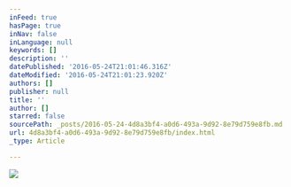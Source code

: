 ```yaml
---
inFeed: true
hasPage: true
inNav: false
inLanguage: null
keywords: []
description: ''
datePublished: '2016-05-24T21:01:46.316Z'
dateModified: '2016-05-24T21:01:23.920Z'
authors: []
publisher: null
title: ''
author: []
starred: false
sourcePath: _posts/2016-05-24-4d8a3bf4-a0d6-493a-9d92-8e79d759e8fb.md
url: 4d8a3bf4-a0d6-493a-9d92-8e79d759e8fb/index.html
_type: Article

---
```

![](https://the-grid-user-content.s3-us-west-2.amazonaws.com/66e75882-d9b7-43d3-bb09-00fdd5e0e093.jpg)